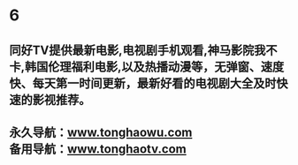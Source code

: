 # 6
同好TV提供最新电影,电视剧手机观看,神马影院我不卡,韩国伦理福利电影,以及热播动漫等，无弹窗、速度快、每天第一时间更新，最新好看的电视剧大全及时快速的影视推荐。
------------------------------------   
永久导航：www.tonghaowu.com      
备用导航：www.tonghaotv.com     
------------------------------------
